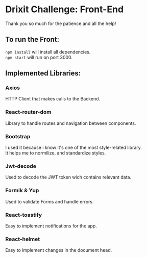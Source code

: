 # Drixit Challenge: Front-End

Thank you so much for the patience and all the help!

## To run the Front:

`npm install` will install all dependencies.\
`npm start` will run on port 3000.

## Implemented Libraries:

### Axios

HTTP Client that makes calls to the Backend.

### React-router-dom

Library to handle routes and navigation between components.

### Bootstrap

I used it because i know it's one of the most style-related library.\
It helps me to normilize, and standardize styles.

### Jwt-decode

Used to decode the JWT token wich contains relevant data.

### Formik & Yup

Used to validate Forms and handle errors.

### React-toastify

Easy to implement notifications for the app.

### React-helmet

Easy to implement changes in the document head.
